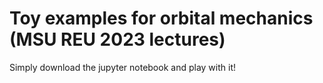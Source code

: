 # Toy examples for orbital mechanics (MSU REU 2023 lectures)

Simply download the jupyter notebook and play with it!
